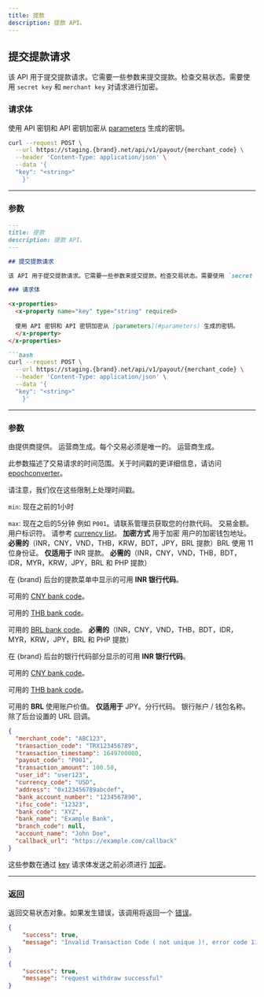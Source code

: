 ```yaml
---
title: 提款
description: 提款 API。
---
```


## 提交提款请求

该 API 用于提交提款请求。它需要一些参数来提交提款。检查交易状态。需要使用 `secret key` 和 `merchant key` 对请求进行加密。

### 请求体

<x-properties>
  <x-property name="key" type="string" required>
  
  使用 API 密钥和 API 密钥加密从 [parameters](#parameters) 生成的密钥。
  </x-property>
</x-properties>

```bash
curl --request POST \
  --url https://staging.{brand}.net/api/v1/payout/{merchant_code} \
  --header 'Content-Type: application/json' \
  --data '{
  "key": "<string>"
    }'
```

---

### 参数

```markdown
---
title: 提款
description: 提款 API。
---

## 提交提款请求

该 API 用于提交提款请求。它需要一些参数来提交提款。检查交易状态。需要使用 `secret key` 和 `merchant key` 对请求进行加密。

### 请求体

<x-properties>
  <x-property name="key" type="string" required>
  
  使用 API 密钥和 API 密钥加密从 [parameters](#parameters) 生成的密钥。
  </x-property>
</x-properties>

```bash
curl --request POST \
  --url https://staging.{brand}.net/api/v1/payout/{merchant_code} \
  --header 'Content-Type: application/json' \
  --data '{
  "key": "<string>"
    }'
```

---

### 参数

<x-properties>
  <x-property name="merchant_code" type="string" required>
  由提供商提供。
  </x-property>
  <x-property name="transaction_code" type="string" required>
  运营商生成。每个交易必须是唯一的。
  </x-property>
  <x-property name="transaction_timestamp" type="integer" required>
  运营商生成。

  此参数描述了交易请求的时间范围。关于时间戳的更详细信息，请访问 [epochconverter](https://www.epochconverter.com/)。

  请注意，我们仅在这些限制上处理时间戳。

  `min`: 现在之前的1小时

  `max`: 现在之后的5分钟
  </x-property>
  <x-property name="payout_code" type="string" required>
  例如 `P001`。请联系管理员获取您的付款代码。
  </x-property>
  <x-property name="transaction_amount" type="double" required>
    交易金额。
  </x-property>
  <x-property name="user_id" type="string" required>
    用户标识符。
  </x-property>
  <x-property name="currency_code" type="string" required>
  请参考 [currency list](/docs/currency)。
  </x-property>
  <x-property name="address" type="string" required>
  **加密方式** 用于加密
  用户的加密钱包地址。
  </x-property>
  <x-property name="bank_account_number" type="string" required>
  **必需的**（INR，CNY，VND，THB，KRW，BDT，JPY，BRL 提款）BRL 使用 11 位身份证。
  </x-property>
  <x-property name="ifsc_code" type="string" required>
  **仅适用于** INR 提款。
  </x-property>
  <x-property name="bank_code" type="string" required>
  **必需的**（INR，CNY，VND，THB，BDT，IDR，MYR，KRW，JPY，BRL 和 PHP 提款）

  在 {brand} 后台的提款菜单中显示的可用 **INR 银行代码**。

  可用的 [CNY bank code](/docs/bank/cny)。

  可用的 [THB bank code](/docs/bank/thb)。

  可用的 [BRL bank code](/docs/bank/brl)。
  </x-property>
  <x-property name="bank_name" type="string" required>
  **必需的**（INR，CNY，VND，THB，BDT，IDR，MYR，KRW，JPY，BRL 和 PHP 提款）

  在 {brand} 后台的银行代码部分显示的可用 **INR 银行代码**。

  可用的 [CNY bank code](/docs/bank/cny)。

  可用的 [THB bank code](/docs/bank/thb)。

  可用的 **BRL** 使用账户价值。
  </x-property>
  <x-property name="branch_code" type="string">
  **仅适用于** JPY。分行代码。
  </x-property>
  <x-property name="account_name" type="string" required>
  银行账户 / 钱包名称。
  </x-property>
  <x-property name="callback_url" type="string">
  除了后台设置的 URL 回调。
  </x-property>
</x-properties>

</x-col>
<x-col sticky>

```json title="参数对象"
{
  "merchant_code": "ABC123",
  "transaction_code": "TRX123456789",
  "transaction_timestamp": 1649700000,
  "payout_code": "P001",
  "transaction_amount": 100.50,
  "user_id": "user123",
  "currency_code": "USD",
  "address": "0x123456789abcdef",
  "bank_account_number": "1234567890",
  "ifsc_code": "12323",
  "bank_code": "XYZ",
  "bank_name": "Example Bank",
  "branch_code": null,
  "account_name": "John Doe",
  "callback_url": "https://example.com/callback"
}
```

这些参数在通过 [key](#request-body) 请求体发送之前必须进行 [加密](/api/authentication)。

</x-col>
</x-row>

---

<x-row>
<x-col class="lg:max-w-md">

### 返回

返回交易状态对象。如果发生错误，该调用将返回一个 [错误](/api/errors)。

</x-col>
<x-col sticky>

<x-code-group>

```json title="111"
{
    "success": true,
    "message": "Invalid Transaction Code ( not unique )!, error code 111"
}
```

```json title="200"
{
    "success": true,
    "message": "request withdraw successful"
}
```
</x-code-group>

</x-col>
</x-row>